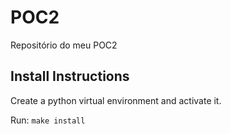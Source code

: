 # POC2
Repositório do meu POC2

## Install Instructions

Create a python virtual environment and activate it.

Run: `make install`